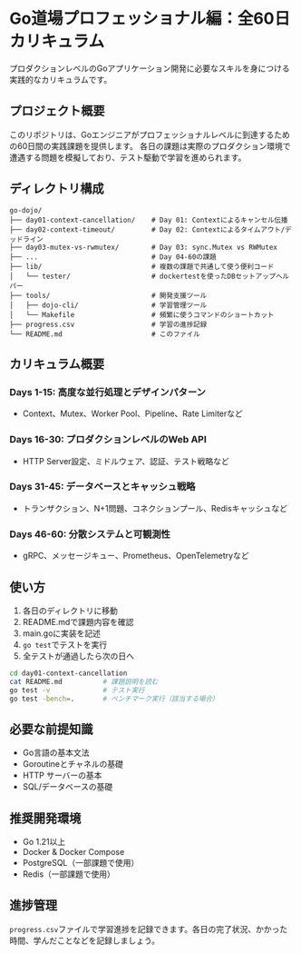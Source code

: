 # Go道場プロフェッショナル編：全60日カリキュラム

プロダクションレベルのGoアプリケーション開発に必要なスキルを身につける実践的なカリキュラムです。

## プロジェクト概要

このリポジトリは、Goエンジニアがプロフェッショナルレベルに到達するための60日間の実践課題を提供します。
各日の課題は実際のプロダクション環境で遭遇する問題を模擬しており、テスト駆動で学習を進められます。

## ディレクトリ構成

```
go-dojo/
├── day01-context-cancellation/    # Day 01: Contextによるキャンセル伝播
├── day02-context-timeout/         # Day 02: Contextによるタイムアウト/デッドライン
├── day03-mutex-vs-rwmutex/        # Day 03: sync.Mutex vs RWMutex
├── ...                            # Day 04-60の課題
├── lib/                           # 複数の課題で共通して使う便利コード
│   └── tester/                    # dockertestを使ったDBセットアップヘルパー
├── tools/                         # 開発支援ツール
│   ├── dojo-cli/                  # 学習管理ツール
│   └── Makefile                   # 頻繁に使うコマンドのショートカット
├── progress.csv                   # 学習の進捗記録
└── README.md                      # このファイル
```

## カリキュラム概要

### Days 1-15: 高度な並行処理とデザインパターン
- Context、Mutex、Worker Pool、Pipeline、Rate Limiterなど

### Days 16-30: プロダクションレベルのWeb API
- HTTP Server設定、ミドルウェア、認証、テスト戦略など

### Days 31-45: データベースとキャッシュ戦略
- トランザクション、N+1問題、コネクションプール、Redisキャッシュなど

### Days 46-60: 分散システムと可観測性
- gRPC、メッセージキュー、Prometheus、OpenTelemetryなど

## 使い方

1. 各日のディレクトリに移動
2. README.mdで課題内容を確認
3. main.goに実装を記述
4. `go test`でテストを実行
5. 全テストが通過したら次の日へ

```bash
cd day01-context-cancellation
cat README.md          # 課題説明を読む
go test -v             # テスト実行
go test -bench=.       # ベンチマーク実行（該当する場合）
```

## 必要な前提知識

- Go言語の基本文法
- Goroutineとチャネルの基礎
- HTTP サーバーの基本
- SQL/データベースの基礎

## 推奨開発環境

- Go 1.21以上
- Docker & Docker Compose
- PostgreSQL（一部課題で使用）
- Redis（一部課題で使用）

## 進捗管理

`progress.csv`ファイルで学習進捗を記録できます。各日の完了状況、かかった時間、学んだことなどを記録しましょう。
